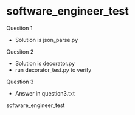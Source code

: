 software_engineer_test
======================
Quesiton 1
+ Solution is json_parse.py

Quesiton 2
+ Solution is decorator.py
+ run decorator_test.py to verify

Question 3
+ Answer in question3.txt

software_engineer_test
